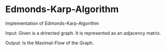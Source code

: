# Edmonds-Karp-Algorithm
Implementation of Edmonds-Karp-Algorithm

Input:
Given is a drirected graph. It is represented as an adjacency matrix.
 
Output:
Is the Maximal-Flow of the Graph.
